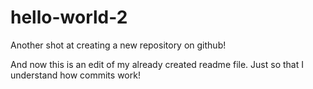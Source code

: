 # hello-world-2
Another shot at creating a new repository on github!

And now this is an edit of my already created readme file.  Just so that I understand how commits work!
